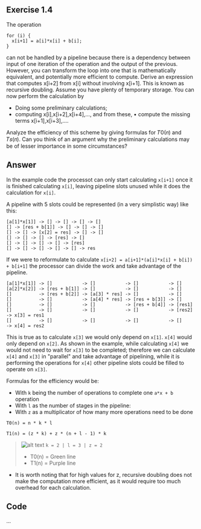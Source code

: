 ## Exercise 1.4

The operation
```
for (i) {
  x[i+1] = a[i]*x[i] + b[i];
}
```
can not be handled by a pipeline because there is a dependency between input of one iteration of the operation and the output of the previous. However, you can transform the loop into one that is mathematically equivalent, and potentially more efficient to compute. Derive an expression that computes x[i+2] from x[i] without involving x[i+1]. This is known as recursive doubling. Assume you have plenty of temporary storage. You can now perform the calculation by
- Doing some preliminary calculations;
- computing x[i],x[i+2],x[i+4],..., and from these, • compute the missing terms x[i+1],x[i+3],....

Analyze the efficiency of this scheme by giving formulas for 𝑇0(𝑛) and 𝑇𝑠(𝑛). Can you think of an argument why the preliminary calculations may be of lesser importance in some circumstances?

## Answer
In the example code the processot can only start calculating `x[i+1]` once it is finished calculating `x[i]`, leaving pipeline slots unused while it does the calculation for `x[i]`.

A pipeline with 5 slots could be represented (in a very simplistic way) like this:
```
[a[1]*x[1]] -> [] -> [] -> [] -> []
[] -> [res + b[1]] -> [] -> [] -> []
[] -> [] -> [x[2] = res] -> [] -> []
[] -> [] -> [] -> [res] -> []
[] -> [] -> [] -> [] -> [res]
[] -> [] -> [] -> [] -> [] -> res
```

If we were to reformulate to calculate `x[i+2] = a[i+1]*(a[i]*x[i] + b[i]) + b[i+1]` the processor can divide the work and take advantage of the pipeline.

```
[a[1]*x[1]] -> []           -> []           -> []           -> []
[a[2]*x[2]] -> [res + b[1]] -> []           -> []           -> []
[]          -> [res + b[2]] -> [a[3] * res] -> []           -> []
[]          -> []           -> [a[4] * res] -> [res + b[3]] -> []
[]          -> []           -> []           -> [res + b[4]] -> [res1]
[]          -> []           -> []           -> []           -> [res2] -> x[3] = res1 
[]          -> []           -> []           -> []           -> []     -> x[4] = res2
```
This is true as to calculate `x[3]` we would only depend on `x[1]`. `x[4]` would only depend on `x[2]`.
As shown in the example, while calculating `x[4]` we would not need to wait for `x[3]` to be completed; therefore we can calculate `x[4]` and `x[3]` in "parallel" and take advantage of pipelining, while it is performing the operations for `x[4]` other pipeline slots could be filled to operate on `x[3]`.

Formulas for the efficiency would be:
- With `k` being the number of operations to complete one `a*x + b` operation
- With `l` as the number of stages in the pipeline:
- With `z` as a multiplicator of how many more operations need to be done

`T0(n) = n * k * l`

`T1(n) = (z * k) + z * (n + l - 1) * k`

> ![alt text](image.png)
> `k = 2 | l = 3 | z = 2`
> - T0(n) = Green line
> - T1(n) = Purple line 

* It is worth noting that for high values for z, recursive doubling does not make the computation more efficient, as it would require too much overhead for each calculation.
## Code
...